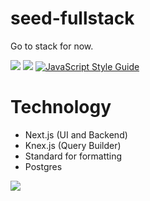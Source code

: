 # seed-fullstack 

Go to stack for now.

![](https://img.shields.io/badge/next.js-000000?style=for-the-badge&logo=next.js&logoColor=white)
![](https://img.shields.io/badge/PostgreSQL-316192?style=for-the-badge&logo=postgresql&logoColor=white)
[![JavaScript Style Guide](https://cdn.rawgit.com/standard/standard/master/badge.svg)](https://github.com/standard/standard)

# Technology 
- Next.js (UI and Backend)
- Knex.js (Query Builder)
- Standard for formatting
- Postgres


<a href="https://www.buymeacoffee.com/barelyhuman"><img src="https://img.buymeacoffee.com/button-api/?text=Buy me a coffee&emoji=&slug=barelyhuman&button_colour=000000&font_colour=ffffff&font_family=Inter&outline_colour=ffffff&coffee_colour=FFDD00"></a>
